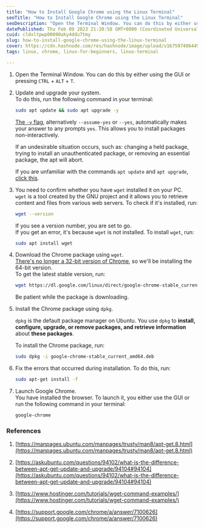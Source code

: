 ```yaml
---
title: "How to Install Google Chrome using the Linux Terminal"
seoTitle: "How to Install Google Chrome using the Linux Terminal"
seoDescription: "Open the Terminal Window. You can do this by either using the GUI or pressing CTRL + ALT + T."
datePublished: Thu Feb 09 2023 21:20:58 GMT+0000 (Coordinated Universal Time)
cuid: cldxltpwp00090aky4ddu7tmy
slug: how-to-install-google-chrome-using-the-linux-terminal
cover: https://cdn.hashnode.com/res/hashnode/image/upload/v1675974064498/dafeb5a6-649e-4c2b-97be-2da27c41727a.png
tags: linux, chrome, linux-for-beginners, linux-terminal

---
```


1. Open the Terminal Window. You can do this by either using the GUI or pressing `CTRL` + `ALT` + `T`.
    
2. Update and upgrade your system.  
    To do this, run the following command in your terminal:
    
    ```bash
    sudo apt update && sudo apt upgrade -y
    ```
    
    [The `-y` flag](https://manpages.ubuntu.com/manpages/trusty/man8/apt-get.8.html), alternatively `--assume-yes` or `--yes`, automatically makes your answer to any prompts `yes`. This allows you to install packages non-interactively.
    
    If an undesirable situation occurs, such as: changing a held package, trying to install an unauthenticated package, or removing an essential package, the apt will abort.
    
    If you are unfamiliar with the commands `apt update` and `apt upgrade`, [click this](https://askubuntu.com/a/94104/1597017).
    
3. You need to confirm whether you have `wget` installed it on your PC.  
    `wget` is a tool created by the GNU project and it allows you to retrieve content and files from various web servers. To check if it's installed, run:
    
    ```bash
    wget --version
    ```
    
    If you see a version number, you are set to go.  
    If you get an error, it's because `wget` is not installed. To install `wget`, run:
    
    ```bash
    sudo apt install wget
    ```
    
4. Download the Chrome package using `wget`.  
    [There's no longer a 32-bit version of Chrome](https://support.google.com/chrome/a/answer/7100626), so we'll be installing the 64-bit version.  
    To get the latest stable version, run:
    
    ```bash
    wget https://dl.google.com/linux/direct/google-chrome-stable_current_amd64.deb
    ```
    
    Be patient while the package is downloading.
    
5. Install the Chrome package using `dpkg`.
    
    `dpkg` is the default package manager on Ubuntu. You use `dpkg` to **install, configure, upgrade, or remove packages, and retrieve information** about **these packages**.
    
    To install the Chrome package, run:
    
    ```bash
    sudo dpkg -i google-chrome-stable_current_amd64.deb
    ```
    
6. Fix the errors that occurred during installation. To do this, run:
    
    ```bash
    sudo apt-get install -f
    ```
    
7. Launch Google Chrome.  
    You have installed the browser. To launch it, you either use the GUI or run the following command in your terminal:
    
    ```bash
    google-chrome
    ```
    

### **References**

1. [https://manpages.ubuntu.com/manpages/trusty/man8/apt-get.8.html](https://manpages.ubuntu.com/manpages/trusty/man8/apt-get.8.html)
    
2. [https://askubuntu.com/questions/94102/what-is-the-difference-between-apt-get-update-and-upgrade/94104#94104](https://askubuntu.com/questions/94102/what-is-the-difference-between-apt-get-update-and-upgrade/94104#94104)
    
3. [https://www.hostinger.com/tutorials/wget-command-examples/](https://www.hostinger.com/tutorials/wget-command-examples/)
    
4. [https://support.google.com/chrome/a/answer/7100626](https://support.google.com/chrome/a/answer/7100626)